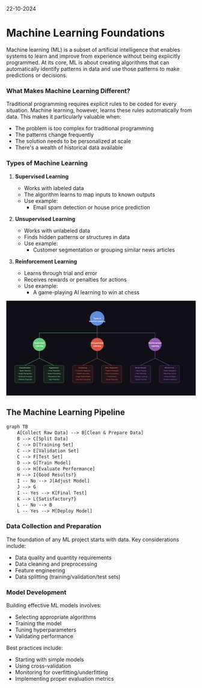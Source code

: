 
22-10-2024 

# Machine Learning Foundations

Machine learning (ML) is a subset of artificial intelligence that enables systems to learn and improve from experience without being explicitly programmed. At its core, ML is about creating algorithms that can automatically identify patterns in data and use those patterns to make predictions or decisions.

### What Makes Machine Learning Different?
Traditional programming requires explicit rules to be coded for every situation. Machine learning, however, learns these rules automatically from data. This makes it particularly valuable when:

* The problem is too complex for traditional programming
* The patterns change frequently
* The solution needs to be personalized at scale
* There's a wealth of historical data available

### Types of Machine Learning

1. **Supervised Learning**
   * Works with labeled data
   * The algorithm learns to map inputs to known outputs
   * Use example:
      * Email spam detection or house price prediction

2. **Unsupervised Learning**
   * Works with unlabeled data
   * Finds hidden patterns or structures in data
   * Use example:
      * Customer segmentation or grouping similar news articles

3. **Reinforcement Learning**
   * Learns through trial and error
   * Receives rewards or penalties for actions
   * Use example:
      * A game-playing AI learning to win at chess

![alt text](../assets/mindmap1.png)

## The Machine Learning Pipeline

```mermaid
graph TB
    A[Collect Raw Data] --> B[Clean & Prepare Data]
    B --> C[Split Data]
    C --> D[Training Set]
    C --> E[Validation Set]
    C --> F[Test Set]
    D --> G[Train Model]
    G --> H[Evaluate Performance]
    H --> I{Good Results?}
    I -- No --> J[Adjust Model]
    J --> G
    I -- Yes --> K[Final Test]
    K --> L{Satisfactory?}
    L -- No --> B
    L -- Yes --> M[Deploy Model]
```

### Data Collection and Preparation
The foundation of any ML project starts with data. Key considerations include:

* Data quality and quantity requirements
* Data cleaning and preprocessing
* Feature engineering
* Data splitting (training/validation/test sets)

### Model Development

Building effective ML models involves:

* Selecting appropriate algorithms
* Training the model
* Tuning hyperparameters
* Validating performance

Best practices include:
- Starting with simple models
- Using cross-validation
- Monitoring for overfitting/underfitting
- Implementing proper evaluation metrics











